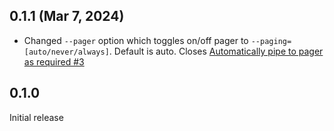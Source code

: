 ## 0.1.1 (Mar 7, 2024)

+ Changed `--pager` option which toggles on/off pager to `--paging=[auto/never/always]`. Default is auto. Closes [Automatically pipe to pager as required #3](https://github.com/tnwei/nbread/issues/3)

## 0.1.0

Initial release
